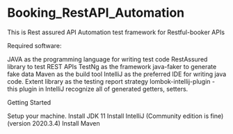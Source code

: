 # Booking_RestAPI_Automation
This is Rest assured API Automation test framework for Restful-booker APIs

Required software:

JAVA as the programming language for writing test code
RestAssured library to test REST APIs
TestNg as the framework
java-faker to generate fake data
Maven as the build tool
IntelliJ as the preferred IDE for writing java code.
Extent library as the testing report strategy
lombok-intellij-plugin - this plugin in IntelliJ recognize all of generated getters, setters.

Getting Started

Setup your machine.
Install JDK 11
Install IntelliJ (Community edition is fine) (version 2020.3.4)
Install Maven
